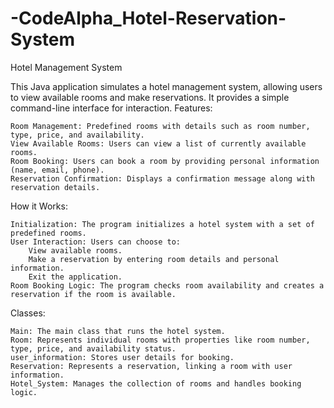 # -CodeAlpha_Hotel-Reservation-System
Hotel Management System

This Java application simulates a hotel management system, allowing users to view available rooms and make reservations. It provides a simple command-line interface for interaction.
Features:

    Room Management: Predefined rooms with details such as room number, type, price, and availability.
    View Available Rooms: Users can view a list of currently available rooms.
    Room Booking: Users can book a room by providing personal information (name, email, phone).
    Reservation Confirmation: Displays a confirmation message along with reservation details.

How it Works:

    Initialization: The program initializes a hotel system with a set of predefined rooms.
    User Interaction: Users can choose to:
        View available rooms.
        Make a reservation by entering room details and personal information.
        Exit the application.
    Room Booking Logic: The program checks room availability and creates a reservation if the room is available.

Classes:

    Main: The main class that runs the hotel system.
    Room: Represents individual rooms with properties like room number, type, price, and availability status.
    user_information: Stores user details for booking.
    Reservation: Represents a reservation, linking a room with user information.
    Hotel_System: Manages the collection of rooms and handles booking logic.
